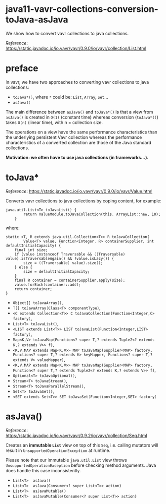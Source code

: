 # java11-vavr-collections-conversion-toJava-asJava
We show how to convert vavr collections to java collections.

_Reference_: https://static.javadoc.io/io.vavr/vavr/0.9.0/io/vavr/collection/List.html  
# preface
In vavr, we have two approaches to converting vavr collections
to java collections:
* `toJava*()`, where `*` could be: `List`, `Array`, `Set`...
* `asJava()`

The main difference between `asJava()` and `toJava*()` is that
a view from `asJava()` is created in `O(1)` (constant time) 
whereas conversion (`toJava*()`) takes `O(n)` (linear time), 
with n = collection size.

The operations on a view have the same performance 
characteristics than the underlying persistent Vavr 
collection whereas the performance characteristics of a 
converted collection are those of the Java standard collections.

**Motivation: we often have to use java collections (in 
frameworks...).**
# toJava*
_Reference_: https://static.javadoc.io/io.vavr/vavr/0.9.0/io/vavr/Value.html

Converts vavr collections to java collections by coping
content, for example:
```
java.util.List<T> toJavaList() {
        return ValueModule.toJavaCollection(this, ArrayList::new, 10);
    }
```
where:
```
static <T, R extends java.util.Collection<T>> R toJavaCollection(
        Value<T> value, Function<Integer, R> containerSupplier, int defaultInitialCapacity) {
    final int size;
    if (value instanceof Traversable && ((Traversable) value).isTraversableAgain() && !value.isLazy()) {
        size = ((Traversable) value).size();
    } else {
        size = defaultInitialCapacity;
    }
    final R container = containerSupplier.apply(size);
    value.forEach(container::add);
    return container;
}
```

* `Object[] toJavaArray()`,
* `T[] toJavaArray(Class<T> componentType)`,
* `<C extends Collection<T>> C toJavaCollection(Function<Integer,C> factory)`,
* `List<T> toJavaList()`,
* `<LIST extends List<T>> LIST toJavaList(Function<Integer,LIST> factory)`,
* `Map<K,V> toJavaMap(Function<? super T,? extends Tuple2<? extends K,? extends V>> f)`,
* `<K,V,MAP extends Map<K,V>> MAP toJavaMap(Supplier<MAP> factory,
                                                   Function<? super T,? extends K> keyMapper,
                                                   Function<? super T,? extends V> valueMapper)`,
* `<K,V,MAP extends Map<K,V>> MAP toJavaMap(Supplier<MAP> factory,
                                                   Function<? super T,? extends Tuple2<? extends K,? extends V>> f)`,
* `Optional<T> toJavaOptional()`,
* `Stream<T> toJavaStream()`,
* `Stream<T> toJavaParallelStream()`,
* `Set<T> toJavaSet()`,
* `<SET extends Set<T>> SET toJavaSet(Function<Integer,SET> factory)`

# asJava()
_Reference_: https://static.javadoc.io/io.vavr/vavr/0.9.2/io/vavr/collection/Seq.html

Creates an **immutable `List`** view on top of this `Seq`, 
i.e. calling mutators will result in 
`UnsupportedOperationException` at runtime.

Please note that our immutable `java.util.List` view 
throws `UnsupportedOperationException` before checking 
method arguments. Java does handle this case inconsistently.

* `List<T>	asJava()`
* `List<T>	asJava(Consumer<? super List<T>> action)`
* `List<T>	asJavaMutable()`
* `List<T>	asJavaMutable(Consumer<? super List<T>> action)`